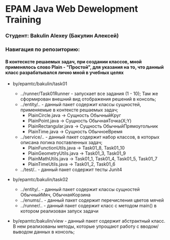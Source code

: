 # EPAM Java Web Dewelopment Training
### Студент: Bakulin Alexey (Бакулин Алексей)
### Навигация по репозиторию:
#### В контесксте решаемых задач, при создании классов, мной применялось слово Plain - "Простой", для указания на то, что данный класс разрабатывался лично мной в учебных целях
* by/epamtc/bakulin/task01
    * ../runner/Task01Runner - запускает все задания (1 - 10); Там же сформирован внешний вид отображения решений в консоль;
    * ../entity/.. - данный пакет содержит классы сущностей, применяемые в контексте решаемых задач;
      * PlainCircle.java -> Сущность ОбычныйКруг
      * PlainPoint.java -> Сущность ОбычнаяТочка(X;Y)
      * PlainRectangular.java -> Сущность ОбычныйПрямоугольник
      * PlainTime.java -> Сущность ОбычноеВремя
    * ../service/.. - данный пакет содержит набор классов, в которых описана логика поставленных задач;
      * PlainFunctionUtils.java -> Task01_8, Task01_10
      * PlainGeometryUtils.java -> Task01_3, Task01_9
      * PlainMathUtils.java -> Task01_1, Task01_4, Task01_5, Task01_7
      * PlainTimeUtils.java -> Task01_2, Task01_6
    * ../test/.. - данный пакет содержит тесты Junit4

* by/epamtc/bakulin/task02
    * ../entity/.. - данный пакет содержит классы сущностей ОбычныйМяч, ОбычнаяКорзина
    * ../enums/.. - данный пакет содержит перечисления цветов мячей
    * ../runner/.. - данный пакет содержит класс с методом main() в котором реализован запуск задачи
* by/epamtc/bakulin/view - данный пакет содержит абстрактный класс. В нем реализованы методы, которые упрощают работу с вводом/выводом данных в консоль;
